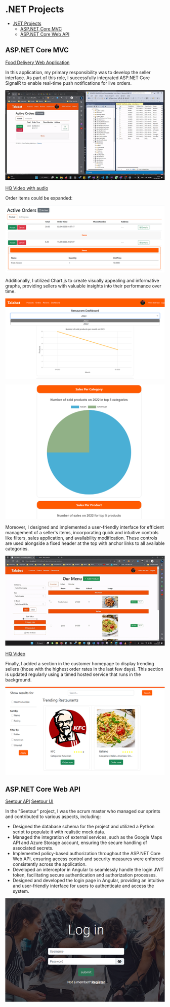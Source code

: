 # .NET Projects

- [.NET Projects](#net-projects)
  - [ASP.NET Core MVC](#aspnet-core-mvc)
  - [ASP.NET Core Web API](#aspnet-core-web-api)

## ASP.NET Core MVC

[Food Delivery Web Application](https://github.com/anazhmetdin/FoodDeliveryWebApp)

In this application, my primary responsibility was to develop the seller interface. As part of this role, I successfully integrated ASP.NET Core SignalR to enable real-time push notifications for live orders.

![Live Notifications](./Images/SignalR_Notifications.gif)

[HQ Video with audio](https://drive.google.com/file/d/1hUC08H2q4nuRkJKIiHdhKiZCkoNtXHI8/view)

Order items could be expanded:

![Order Items](./Images/order_items.png)

Additionally, I utilized Chart.js to create visually appealing and informative graphs, providing sellers with valuable insights into their performance over time.

![Seller Stats 1](./Images/seller_stats1.png)

![Seller Stats 1](./Images/seller_stats2.png)

Moreover, I designed and implemented a user-friendly interface for efficient management of a seller's items, incorporating quick and intuitive controls like filters, sales application, and availability modification. These controls are used alongside a fixed header at the top with anchor links to all available categories.

![Menu Control](./Images/Menu_controls.gif)

[HQ Video](https://drive.google.com/file/d/1mk3kSelXGrkSJf0CIvZm77aySx6UHy0q/view)

Finally, I added a section in the customer homepage to display trending sellers (those with the highest order rates in the last few days). This section is updated regularly using a timed hosted service that runs in the background.

![Trending Sellers](./Images/trending_sellers.png)

## ASP.NET Core Web API

[Seetour API](https://github.com/anazhmetdin/SeetourAPI)
[Seetour UI](https://github.com/eman120/SeetourUI)

In the "Seetour" project, I was the scrum master who managed our sprints and contributed to various aspects, including:

- Designed the database schema for the project and utilized a Python script to populate it with realistic mock data.
- Managed the integration of external services, such as the Google Maps API and Azure Storage account, ensuring the secure handling of associated secrets.
- Implemented policy-based authorization throughout the ASP.NET Core Web API, ensuring access control and security measures were enforced consistently across the application.
- Developed an interceptor in Angular to seamlessly handle the login JWT token, facilitating secure authentication and authorization processes.
- Designed and developed the login page in Angular, providing an intuitive and user-friendly interface for users to authenticate and access the system.

![Login Page](./Images/seetour_login.png)
